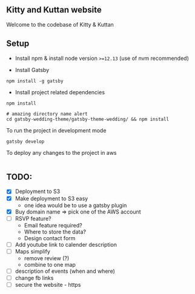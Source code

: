 ## Kitty and Kuttan website

Welcome to the codebase of Kitty & Kuttan

## Setup

- Install npm & install node version `>=12.13` (use of nvm recommended)

- Install Gatsby

```
npm install -g gatsby
```

- Install project related dependencies

```
npm install

# amazing directory name alert
cd gatsby-wedding-theme/gatsby-theme-wedding/ && npm install
```

To run the project in development mode

```
gatsby develop
```

To deploy any changes to the project in aws

```

```

## TODO:

- [x] Deployment to S3
- [x] Make deployment to S3 easy
  - one idea would be to use a gatsby plugin
- [x] Buy domain name => pick one of the AWS account
- [ ] RSVP feature?
  - Email feature required?
  - Where to store the data?
  - Design contact form
- [ ] Add youtube link to calender description
- [ ] Maps simplify
  - remove review (?)
  - combine to one map
- [ ] description of events (when and where)
- [ ] change fb links
- [ ] secure the website - https
